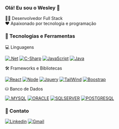 ### Olá! Eu sou o Wesley 👋


👨‍💻 Desenvolvedor Full Stack <br> ❤️ Apaixonado por tecnologia e programação

### 🚀 Tecnologias e Ferramentas



💻 Linguagens

[![.Net](https://img.shields.io/badge/.NET-5C2D91?style=for-the-badge&logo=.net&logoColor=white)]()
[![C-Sharp](https://img.shields.io/badge/C%23-239120?style=for-the-badge&logo=c-sharp&logoColor=white)]()
[![JavaScript](https://img.shields.io/badge/JavaScript-F7DF1E?style=for-the-badge&logo=javascript&logoColor=black)]()
[![Java](https://img.shields.io/badge/Java-ED8B00?style=for-the-badge&logo=openjdk&logoColor=white)]()


🛠️ Frameworks e Bibliotecas 

[![React](https://img.shields.io/badge/React-20232A?style=for-the-badge&logo=react&logoColor=61DAFB)]()
[![Node](    https://img.shields.io/badge/Node.js-43853D?style=for-the-badge&logo=node.js&logoColor=white)]()
[![Jquery](https://img.shields.io/badge/jQuery-0769AD?style=for-the-badge&logo=jquery&logoColor=white)]()
[![TailWind](https://img.shields.io/badge/Tailwind_CSS-38B2AC?style=for-the-badge&logo=tailwind-css&logoColor=white)]()
[![Boostrap](https://img.shields.io/badge/Bootstrap-563D7C?style=for-the-badge&logo=bootstrap&logoColor=white)]()

⛁ Banco de Dados

[![.MYSQL](https://img.shields.io/badge/MySQL-005C84?style=for-the-badge&logo=mysql&logoColor=white)]()
[![ORACLE](https://img.shields.io/badge/Oracle-F80000?style=for-the-badge&logo=oracle&logoColor=black)]()
[![SQLSERVER](https://img.shields.io/badge/SQL_Server-CC2927?style=for-the-badge&logo=microsoftsqlserver&logoColor=white)]()
[![POSTGRESQL](https://img.shields.io/badge/PostgreSQL-316192?style=for-the-badge&logo=postgresql&logoColor=white)]()


### 📱 Contato

[![Linkedin](https://img.shields.io/badge/LinkedIn-0077B5?style=for-the-badge&logo=linkedin&logoColor=white)](http://linkedin.com/in/wesleypmalves)
[![Gmail](https://img.shields.io/badge/Gmail-D14836?style=for-the-badge&logo=gmail&logoColor=white)](wesleypalves10@gmail.com)

